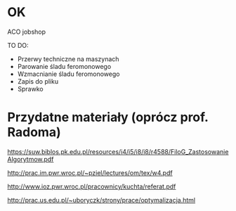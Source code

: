 # OK
ACO jobshop

TO DO:

+ Przerwy techniczne na maszynach
+ Parowanie śladu feromonowego
+ Wzmacnianie śladu feromonowego
+ Zapis do pliku
+ Sprawko

# Przydatne materiały (oprócz prof. Radoma)
https://suw.biblos.pk.edu.pl/resources/i4/i5/i8/i8/r4588/FiloG_ZastosowanieAlgorytmow.pdf

http://prac.im.pwr.wroc.pl/~pziel/lectures/om/tex/w4.pdf

http://www.ioz.pwr.wroc.pl/pracownicy/kuchta/referat.pdf

http://prac.us.edu.pl/~uboryczk/strony/prace/optymalizacja.html
